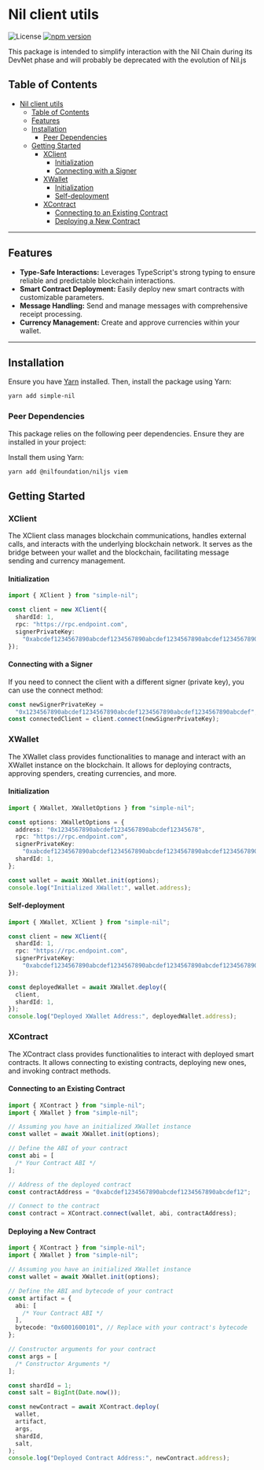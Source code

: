 # Nil client utils

![License](https://img.shields.io/badge/License-MIT-yellow.svg)
[![npm version](https://img.shields.io/npm/v/simple-nil.svg)](https://www.npmjs.com/package/simple-nil)


This package is intended to simplify interaction with the Nil Chain during its DevNet phase and will probably be deprecated with the evolution of Nil.js

## Table of Contents

- [Nil client utils](#nil-client-utils)
  - [Table of Contents](#table-of-contents)
  - [Features](#features)
  - [Installation](#installation)
    - [Peer Dependencies](#peer-dependencies)
  - [Getting Started](#getting-started)
    - [XClient](#xclient)
      - [Initialization](#initialization)
      - [Connecting with a Signer](#connecting-with-a-signer)
    - [XWallet](#xwallet)
      - [Initialization](#initialization-1)
      - [Self-deployment](#self-deployment)
    - [XContract](#xcontract)
      - [Connecting to an Existing Contract](#connecting-to-an-existing-contract)
      - [Deploying a New Contract](#deploying-a-new-contract)

---

## Features

- **Type-Safe Interactions:** Leverages TypeScript's strong typing to ensure reliable and predictable blockchain interactions.
- **Smart Contract Deployment:** Easily deploy new smart contracts with customizable parameters.
- **Message Handling:** Send and manage messages with comprehensive receipt processing.
- **Currency Management:** Create and approve currencies within your wallet.

---

## Installation

Ensure you have [Yarn](https://yarnpkg.com/) installed. Then, install the package using Yarn:

```bash
yarn add simple-nil
```

### Peer Dependencies

This package relies on the following peer dependencies. Ensure they are installed in your project:

Install them using Yarn:

```sh
yarn add @nilfoundation/niljs viem
```

## Getting Started

### XClient

The XClient class manages blockchain communications, handles external calls, and interacts with the underlying blockchain network. It serves as the bridge between your wallet and the blockchain, facilitating message sending and currency management.

#### Initialization

```ts
import { XClient } from "simple-nil";

const client = new XClient({
  shardId: 1,
  rpc: "https://rpc.endpoint.com",
  signerPrivateKey:
    "0xabcdef1234567890abcdef1234567890abcdef1234567890abcdef1234567890",
});
```

#### Connecting with a Signer

If you need to connect the client with a different signer (private key), you can use the connect method:

```ts
const newSignerPrivateKey =
  "0x1234567890abcdef1234567890abcdef1234567890abcdef1234567890abcdef";
const connectedClient = client.connect(newSignerPrivateKey);
```

### XWallet

The XWallet class provides functionalities to manage and interact with an XWallet instance on the blockchain. It allows for deploying contracts, approving spenders, creating currencies, and more.

#### Initialization

```ts
import { XWallet, XWalletOptions } from "simple-nil";

const options: XWalletOptions = {
  address: "0x1234567890abcdef1234567890abcdef12345678",
  rpc: "https://rpc.endpoint.com",
  signerPrivateKey:
    "0xabcdef1234567890abcdef1234567890abcdef1234567890abcdef1234567890",
  shardId: 1,
};

const wallet = await XWallet.init(options);
console.log("Initialized XWallet:", wallet.address);
```

#### Self-deployment

```ts
import { XWallet, XClient } from "simple-nil";

const client = new XClient({
  shardId: 1,
  rpc: "https://rpc.endpoint.com",
  signerPrivateKey:
    "0xabcdef1234567890abcdef1234567890abcdef1234567890abcdef1234567890",
});

const deployedWallet = await XWallet.deploy({
  client,
  shardId: 1,
});
console.log("Deployed XWallet Address:", deployedWallet.address);
```

### XContract

The XContract class provides functionalities to interact with deployed smart contracts. It allows connecting to existing contracts, deploying new ones, and invoking contract methods.

#### Connecting to an Existing Contract

```ts
import { XContract } from "simple-nil";
import { XWallet } from "simple-nil";

// Assuming you have an initialized XWallet instance
const wallet = await XWallet.init(options);

// Define the ABI of your contract
const abi = [
  /* Your Contract ABI */
];

// Address of the deployed contract
const contractAddress = "0xabcdef1234567890abcdef1234567890abcdef12";

// Connect to the contract
const contract = XContract.connect(wallet, abi, contractAddress);
```

#### Deploying a New Contract

```ts
import { XContract } from "simple-nil";
import { XWallet } from "simple-nil";

// Assuming you have an initialized XWallet instance
const wallet = await XWallet.init(options);

// Define the ABI and bytecode of your contract
const artifact = {
  abi: [
    /* Your Contract ABI */
  ],
  bytecode: "0x6001600101", // Replace with your contract's bytecode
};

// Constructor arguments for your contract
const args = [
  /* Constructor Arguments */
];

const shardId = 1;
const salt = BigInt(Date.now());

const newContract = await XContract.deploy(
  wallet,
  artifact,
  args,
  shardId,
  salt,
);
console.log("Deployed Contract Address:", newContract.address);
```
